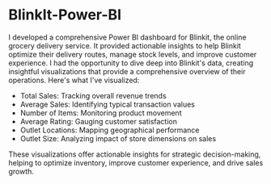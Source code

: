 # BlinkIt-Power-BI
I developed a comprehensive Power BI dashboard for Blinkit, the online grocery delivery service. It provided actionable insights to help Blinkit optimize their delivery routes, manage stock levels, and improve customer experience.
I had the opportunity to dive deep into Blinkit's data, creating insightful visualizations that provide a comprehensive overview of their operations. Here's what I've visualized:
- Total Sales: Tracking overall revenue trends
- Average Sales: Identifying typical transaction values
- Number of Items: Monitoring product movement
- Average Rating: Gauging customer satisfaction
- Outlet Locations: Mapping geographical performance
- Outlet Size: Analyzing impact of store dimensions on sales

These visualizations offer actionable insights for strategic decision-making, helping to optimize inventory, improve customer experience, and drive sales growth.

